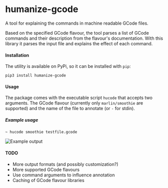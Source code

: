 # humanize-gcode

A tool for explaining the commands in machine readable GCode files.

Based on the specified GCode flavour, the tool parses a list of GCode commands and their description from the flavour's documentation. With this library it parses the input file and explains the effect of each command.

#### Installation

The utility is available on PyPi, so it can be installed with `pip`:

`pip3 install humanize-gcode`

#### Usage

The package comes with the executable script `hucode` that accepts two arguments. The GCode flavour (currently only `marlin/smoothie` are supported) and the name of the file to annotate (or `-` for stdin).

##### Example usage

`~ hucode smoothie testfile.gcode`

![Example output](https://i.imgur.com/u87tTqs.png)

#### TODO

- More output formats (and possibly customization?)
- More supported GCode flavours
- Use command arguments to influence annotation
- Caching of GCode flavour libraries

